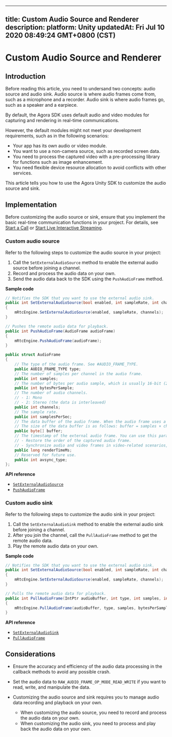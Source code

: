 
---
title: Custom Audio Source and Renderer
description: 
platform: Unity
updatedAt: Fri Jul 10 2020 08:49:24 GMT+0800 (CST)
---
# Custom Audio Source and Renderer
## Introduction

Before reading this article, you need to undersand two concepts: audio source and audio sink. Audio source is where audio frames come from, such as a microphone and a recorder. Audio sink is where audio frames go, such as a speaker and a earpiece.

By default, the Agora SDK uses default audio and video modules for capturing and rendering in real-time communications. 

However, the default modules might not meet your development requirements, such as in the following scenarios:

- Your app has its own audio or video module.
- You want to use a non-camera source, such as recorded screen data.
- You need to process the captured video with a pre-processing library for functions such as image enhancement.
- You need flexible device resource allocation to avoid conflicts with other services.

This article tells you how to use the Agora Unity SDK to customize the audio source and sink.

## Implementation

Before customizing the audio source or sink, ensure that you implement the basic real-time communication functions in your project. For details, see [Start a Call](../../en/Audio%20Broadcast/start_call_audio_unity.md) or [Start Live Interactive Streaming](../../en/Audio%20Broadcast/start_live_audio_unity.md).

### Custom audio source

Refer to the following steps to customize the audio source in your project:

1. Call the `SetExternalAudioSource` method to enable the external audio source before joining a channel.
2. Record and process the audio data on your own.
3. Send the audio data back to the SDK using the `PushAudioFrame` method.

**Sample code**

```c#
// Notifies the SDK that you want to use the external audio sink.
public int SetExternalAudioSource(bool enabled, int sampleRate, int channels)
{
    mRtcEngine.SetExternalAudioSource(enabled, sampleRate, channels);
}

// Pushes the remote audio data for playback.
public int PushAudioFrame(AudioFrame audioFrame)
{
    mRtcEngine.PushAudioFrame(audioFrame);
}

public struct AudioFrame 
{
    // The type of the audio frame. See #AUDIO_FRAME_TYPE.
    public AUDIO_FRAME_TYPE type;
    // The number of samples per channel in the audio frame.
    public int samples;  
    // The number of bytes per audio sample, which is usually 16-bit (2-byte).
    public int bytesPerSample;  
    // The number of audio channels.
    // - 1: Mono
    // - 2: Stereo (the data is interleaved)
    public int channels;  
    // The sample rate.
    public int samplesPerSec;  
    // The data buffer of the audio frame. When the audio frame uses a stereo channel, the data buffer is interleaved. 
    // The size of the data buffer is as follows: buffer = samples × channels × bytesPerSample.
    public byte[] buffer;  
    // The timestamp of the external audio frame. You can use this parameter for the following purposes:
    // - Restore the order of the captured audio frame.
    // - Synchronize audio and video frames in video-related scenarios, including where external video sources are used.
    public long renderTimeMs;
    // Reserved for future use.
    public int avsync_type;
};
```

**API reference**

- [`SetExternalAudioSource`](https://docs.agora.io/en/Audio%20Broadcast/API%20Reference/unity/classagora__gaming__rtc_1_1_i_rtc_engine.html#a91a7599be9ca163f0b43c83a4b3a902e)
- [`PushAudioFrame`](https://docs.agora.io/en/Audio%20Broadcast/API%20Reference/unity/classagora__gaming__rtc_1_1_i_rtc_engine.html#ac7340e14573a6fdf089924b228555ba7)

### Custom audio sink

Refer to the following steps to customize the audio sink in your project:

1. Call the `SetExternalAudioSink` method to enable the external audio sink before joining a channel.
2. After you join the channel, call the `PullAudioFrame` method to get the remote audio data.
3. Play the remote audio data on your own.

**Sample code**

```c#
// Notifies the SDK that you want to use the external audio sink.
public int SetExternalAudioSource(bool enabled, int sampleRate, int channels)
{
    mRtcEngine.SetExternalAudioSource(enabled, sampleRate, channels);
}

// Pulls the remote audio data for playback.
public int PullAudioFrame(IntPtr audioBuffer, int type, int samples, int bytesPerSample, int channels, int samplesPerSec, long renderTimeMs, int avsync_type)
{
    mRtcEngine.PullAudioFrame(audioBuffer, type, samples, bytesPerSample, channels, samplesPerSec, renderTimeMs, avsync_type);
}
```

**API reference**

- [`SetExternalAudioSink`](https://docs.agora.io/en/Audio%20Broadcast/API%20Reference/unity/classagora__gaming__rtc_1_1_i_rtc_engine.html#ac767651baab2797313e4c13db7f66260)
- [`PullAudioFrame`](https://docs.agora.io/en/Audio%20Broadcast/API%20Reference/unity/classagora__gaming__rtc_1_1_audio_raw_data_manager.html#a6aa04f6b4cf488d46bc64b39a11d891e)

## Considerations

* Ensure the accuracy and efficiency of the audio data processing in the callback methods to avoid any possible crash.
* Set the audio data to `RAW_AUDIO_FRAME_OP_MODE_READ_WRITE` if you want to read, write, and manipulate the data.
* Customizing the audio source and sink requires you to manage audio data recording and playback on your own.

	- When customizing the audio source, you need to record and process the audio data on your own.
	- When customizing the audio sink, you need to process and play back the audio data on your own.
